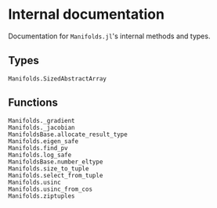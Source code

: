 # Internal documentation

Documentation for `Manifolds.jl`'s internal methods and types.

## Types

```@docs
Manifolds.SizedAbstractArray
```

## Functions

```@docs
Manifolds._gradient
Manifolds._jacobian
ManifoldsBase.allocate_result_type
Manifolds.eigen_safe
Manifolds.find_pv
Manifolds.log_safe
ManifoldsBase.number_eltype
Manifolds.size_to_tuple
Manifolds.select_from_tuple
Manifolds.usinc
Manifolds.usinc_from_cos
Manifolds.ziptuples
```
